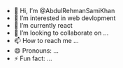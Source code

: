 - 👋 Hi, I’m @AbdulRehmanSamiKhan
- 👀 I’m interested in web devlopment
- 🌱 I’m currently react
- 💞️ I’m looking to collaborate on ...
- 📫 How to reach me ...
- 😄 Pronouns: ...
- ⚡ Fun fact: ...

<!---
AbdulRehmanSamiKhan/AbdulRehmanSamiKhan is a ✨ special ✨ repository because its `README.md` (this file) appears on your GitHub profile.
You can click the Preview link to take a look at your changes.
--->
